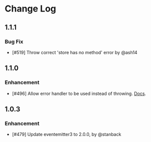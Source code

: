 # Change Log

## 1.1.1

### Bug Fix

 * [#519] Throw correct 'store has no method' error by @ash14

## 1.1.0

### Enhancement

 * [#496] Allow error handler to be used instead of throwing. [Docs](https://github.com/yahoo/fluxible/blob/master/packages/dispatchr/docs/dispatchr.md#error-handling).

## 1.0.3

### Enhancement

 * [#479] Update eventemitter3 to 2.0.0, by @stanback
